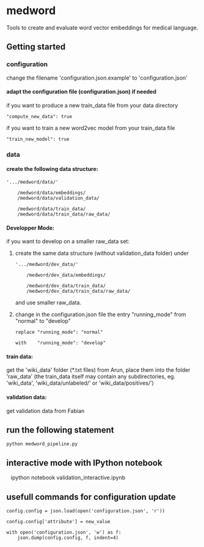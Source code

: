 # medword #
Tools to create and evaluate word vector embeddings for medical language.

## Getting started

### configuration

change the filename 'configuration.json.example' to 'configuration.json'

#### adapt the configuration file (configuration.json) if needed

if you want to produce a new train_data file from your data directory

    "compute_new_data": true


if you want to train a new word2vec model from your train_data file

    "train_new_model": true


### data

#### create the following data structure:

    '.../medword/data/'

        /medword/data/embeddings/
        /medword/data/validation_data/

        /medword/data/train_data/
        /medword/data/train_data/raw_data/

#### Developper Mode:

if you want to develop on a smaller raw_data set:

1)  create the same data structure (without validation_data folder) under

        '.../medword/dev_data/'

            /medword/dev_data/embeddings/

            /medword/dev_data/train_data/
            /medword/dev_data/train_data/raw_data/

    and use smaller raw_data.

2)  change in the configuration.json file the entry "running_mode" from "normal" to "develop"

        replace "running_mode": "normal"

        with    "running_mode": "develop"


#### train data:
get the 'wiki_data' folder  (*.txt files) from Arun, place them into the folder 'raw_data'
(the train_data itself may contain any subdirectories, eg. 'wiki_data', 'wiki_data/unlabeled/'
or 'wiki_data/positives/')

#### validation data:
get validation data from Fabian



## run the following statement

    python medword_pipeline.py
    
## interactive mode with IPython notebook

    ipython notebook validation_interactive.ipynb


## usefull commands for configuration update

    config.config = json.load(open('configuration.json', 'r'))

    config.config['attribute'] = new_value

    with open('configuration.json', 'w') as f:
        json.dump(config.config, f, indent=4)





